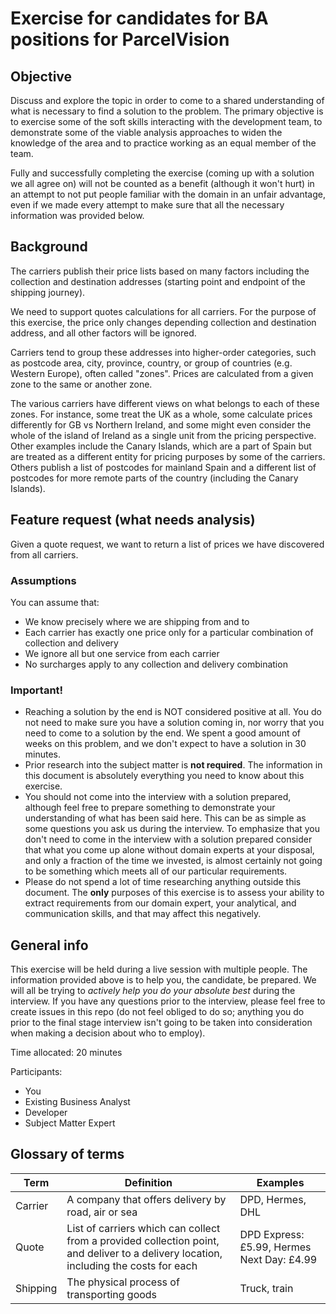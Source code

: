 # Exercise for candidates for BA positions for ParcelVision

## Objective

Discuss and explore the topic in order to come to a shared understanding of what is necessary to find a solution to the problem. The primary objective is to exercise some of the soft skills interacting with the development team, to demonstrate some of the viable analysis approaches to widen the knowledge of the area and to practice working as an equal member of the team.

Fully and successfully completing the exercise (coming up with a solution we all agree on) will not be counted as a benefit (although it won't hurt) in an attempt to not put people familiar with the domain in an unfair advantage, even if we made every attempt to make sure that all the necessary information was provided below.

## Background

The carriers publish their price lists based on many factors including the collection and destination addresses (starting point and endpoint of the shipping journey).

We need to support quotes calculations for all carriers. For the purpose of this exercise, the price only changes depending collection and destination address, and all other factors will be ignored.

Carriers tend to group these addresses into higher-order categories, such as postcode area, city, province, country, or group of countries (e.g. Western Europe), often called "zones". Prices are calculated from a given zone to the same or another zone.

The various carriers have different views on what belongs to each of these zones. For instance, some treat the UK as a whole, some calculate prices differently for GB vs Northern Ireland, and some might even consider the whole of the island of Ireland as a single unit from the pricing perspective. Other examples include the Canary Islands, which are a part of Spain but are treated as a different entity for pricing purposes by some of the carriers. Others publish a list of postcodes for mainland Spain and a different list of postcodes for more remote parts of the country (including the Canary Islands).

## Feature request (what needs analysis)

Given a quote request, we want to return a list of prices we have discovered from all carriers.

### Assumptions

You can assume that:

- We know precisely where we are shipping from and to
- Each carrier has exactly one price only for a particular combination of collection and delivery
- We ignore all but one service from each carrier
- No surcharges apply to any collection and delivery combination

### Important!

- Reaching a solution by the end is NOT considered positive at all. You do not need to make sure you have a solution coming in, nor worry that you need to come to a solution by the end. We spent a good amount of weeks on this problem, and we don't expect to have a solution in 30 minutes. 
- Prior research into the subject matter is **not required**. The information in this document is absolutely everything you need to know about this exercise.
- You should not come into the interview with a solution prepared, although feel free to prepare something to demonstrate your understanding of what has been said here. This can be as simple as some questions you ask us during the interview. To emphasize that you don't need to come in the interview with a solution prepared consider that what you come up alone without domain experts at your disposal, and only a fraction of the time we invested, is almost certainly not going to be something which meets all of our particular requirements.
- Please do not spend a lot of time researching anything outside this document. The **only** purposes of this exercise is to assess your ability to extract requirements from our domain expert, your analytical, and communication skills, and that may affect this negatively.

## General info

This exercise will be held during a live session with multiple people. The information provided above is to help you, the candidate, be prepared. We will all be trying to _actively help you do your absolute best_ during the interview. If you have any questions prior to the interview, please feel free to create issues in this repo (do not feel obliged to do so; anything you do prior to the final stage interview isn't going to be taken into consideration when making a decision about who to employ).

Time allocated: 20 minutes

Participants:

- You
- Existing Business Analyst
- Developer
- Subject Matter Expert

## Glossary of terms

| Term        | Definition           | Examples  |
| ------------- |-------------| -----|
| Carrier     | A company that offers delivery by road, air or sea | DPD, Hermes, DHL |
| Quote     | List of carriers which can collect from a provided collection point, and deliver to a delivery location, including the costs for each  | DPD Express: £5.99, Hermes Next Day: £4.99|
| Shipping     | The physical process of transporting goods | Truck, train  |
